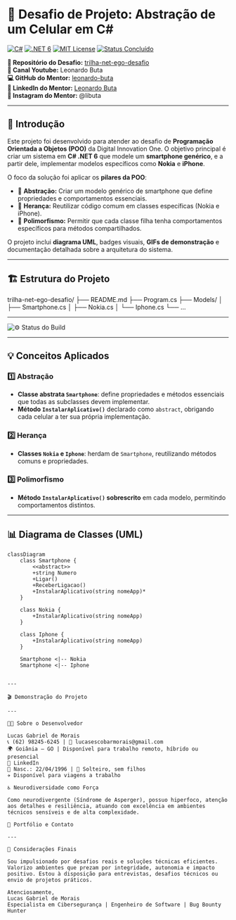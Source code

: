 
# 📱 Desafio de Projeto: Abstração de um Celular em C#

[![C#](https://img.shields.io/badge/C%23-11.0-512BD4?style=for-the-badge&logo=c-sharp&logoColor=white)](https://docs.microsoft.com/dotnet/csharp/) 
[![.NET 6](https://img.shields.io/badge/.NET-6.0-512BD4?style=for-the-badge&logo=dotnet&logoColor=white)](https://dotnet.microsoft.com/) 
[![MIT License](https://img.shields.io/badge/License-MIT-green?style=for-the-badge)](https://opensource.org/licenses/MIT) 
[![Status Concluído](https://img.shields.io/badge/Status-Conclu%C3%ADdo-brightgreen?style=for-the-badge)](https://github.com/digitalinnovationone/trilha-net-ego-desafio)

**📂 Repositório do Desafio:** [trilha-net-ego-desafio](https://github.com/digitalinnovationone/trilha-net-ego-desafio)  
**🎥 Canal Youtube:** Leonardo Buta  
**💻 GitHub do Mentor:** [leonardo-buta](https://github.com/leonardo-buta)  
**🔗 LinkedIn do Mentor:** [Leonardo Buta](https://www.linkedin.com/in/leonardo-buta)  
**📸 Instagram do Mentor:** @libuta  

---

## 📝 Introdução

Este projeto foi desenvolvido para atender ao desafio de **Programação Orientada a Objetos (POO)** da Digital Innovation One. O objetivo principal é criar um sistema em **C# .NET 6** que modele um **smartphone genérico**, e a partir dele, implementar modelos específicos como **Nokia** e **iPhone**.  

O foco da solução foi aplicar os **pilares da POO**:

- 🔹 **Abstração:** Criar um modelo genérico de smartphone que define propriedades e comportamentos essenciais.  
- 🔹 **Herança:** Reutilizar código comum em classes específicas (Nokia e iPhone).  
- 🔹 **Polimorfismo:** Permitir que cada classe filha tenha comportamentos específicos para métodos compartilhados.  

O projeto inclui **diagrama UML**, badges visuais, **GIFs de demonstração** e documentação detalhada sobre a arquitetura do sistema.

---

## 🏗️ Estrutura do Projeto

trilha-net-ego-desafio/ ├── README.md ├── Program.cs ├── Models/ │   ├── Smartphone.cs │   ├── Nokia.cs │   └── Iphone.cs └── ...

---

![⚙️ Status do Build](https://github.com/Lalalucas/trilha-net-ego-desafio/actions/workflows/build.yml/badge.svg)

---

## 💡 Conceitos Aplicados

### 1️⃣ Abstração
- **Classe abstrata `Smartphone`**: define propriedades e métodos essenciais que todas as subclasses devem implementar.  
- **Método `InstalarAplicativo()`** declarado como `abstract`, obrigando cada celular a ter sua própria implementação.

### 2️⃣ Herança
- **Classes `Nokia` e `Iphone`**: herdam de `Smartphone`, reutilizando métodos comuns e propriedades.

### 3️⃣ Polimorfismo
- **Método `InstalarAplicativo()` sobrescrito** em cada modelo, permitindo comportamentos distintos.

---

## 📊 Diagrama de Classes (UML)

```mermaid
classDiagram
    class Smartphone {
        <<abstract>>
        +string Numero
        +Ligar()
        +ReceberLigacao()
        +InstalarAplicativo(string nomeApp)*
    }

    class Nokia {
        +InstalarAplicativo(string nomeApp)
    }

    class Iphone {
        +InstalarAplicativo(string nomeApp)
    }

    Smartphone <|-- Nokia
    Smartphone <|-- Iphone


---

🎬 Demonstração do Projeto

---

👨‍💻 Sobre o Desenvolvedor

Lucas Gabriel de Morais
📞 (62) 98245‑6245 | 📧 lucasescobarmorais@gmail.com
🌍 Goiânia – GO | Disponível para trabalho remoto, híbrido ou presencial
🔗 LinkedIn
📅 Nasc.: 22/04/1996 | 💼 Solteiro, sem filhos
✈️ Disponível para viagens a trabalho

♿ Neurodiversidade como Força

Como neurodivergente (Síndrome de Asperger), possuo hiperfoco, atenção aos detalhes e resiliência, atuando com excelência em ambientes técnicos sensíveis e de alta complexidade.

📂 Portfólio e Contato

---

🤝 Considerações Finais

Sou impulsionado por desafios reais e soluções técnicas eficientes. Valorizo ambientes que prezam por integridade, autonomia e impacto positivo. Estou à disposição para entrevistas, desafios técnicos ou envio de projetos práticos.

Atenciosamente,
Lucas Gabriel de Morais
Especialista em Cibersegurança | Engenheiro de Software | Bug Bounty Hunter
